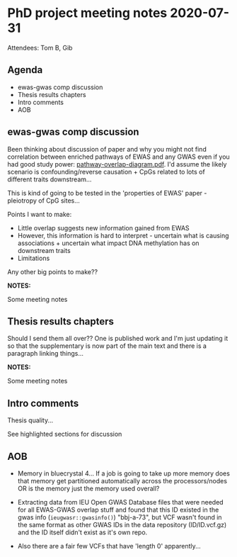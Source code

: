 # PhD project meeting notes 2020-07-31

Attendees: Tom B, Gib

## Agenda

* ewas-gwas comp discussion 
* Thesis results chapters
* Intro comments
* AOB

## ewas-gwas comp discussion

Been thinking about discussion of paper and why you might not find correlation between enriched pathways of EWAS and any GWAS even if you had good study power: [pathway-overlap-diagram.pdf](pathway-overlap-diagram.pdf). I'd assume the likely scenario is confounding/reverse causation + CpGs related to lots of different traits downstream... 

This is kind of going to be tested in the 'properties of EWAS' paper - pleiotropy of CpG sites... 

Points I want to make:
* Little overlap suggests new information gained from EWAS
* However, this information is hard to interpret - uncertain what is causing associations + uncertain what impact DNA methylation has on downstream traits
* Limitations

Any other big points to make??

__NOTES:__

Some meeting notes

## Thesis results chapters

Should I send them all over?? One is published work and I'm just updating it so that the supplementary is now part of the main text and there is a paragraph linking things...

__NOTES:__

Some meeting notes

## Intro comments

Thesis quality...

See highlighted sections for discussion

## AOB

* Memory in bluecrystal 4... If a job is going to take up more memory does that memory get partitioned automatically across the processors/nodes OR is the memory just the memory used overall? 

* Extracting data from IEU Open GWAS Database files that were needed for all EWAS-GWAS overlap stuff and found that this ID existed in the gwas info (`ieugwasr::gwasinfo()`) "bbj-a-73", but VCF wasn't found in the same format as other GWAS IDs in the data repository (ID/ID.vcf.gz) and the ID itself didn't exist as it's own repo.

* Also there are a fair few VCFs that have 'length 0' apparently...